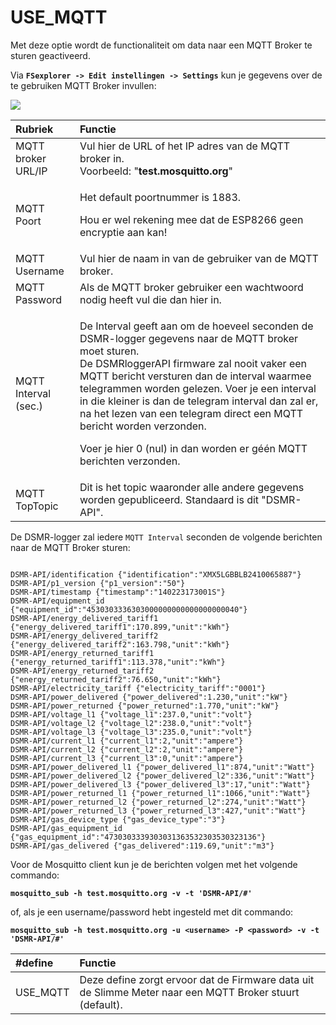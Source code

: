 # USE\_MQTT

Met deze optie wordt de functionaliteit om data naar een MQTT Broker te sturen geactiveerd.

Via **`FSexplorer -> Edit instellingen -> Settings`** kun je gegevens over de te gebruiken MQTT Broker invullen:

![](../../.gitbook/assets/dsmrloggerapi_mqtt.png)

<table>
  <thead>
    <tr>
      <th style="text-align:left">Rubriek</th>
      <th style="text-align:left">Functie</th>
    </tr>
  </thead>
  <tbody>
    <tr>
      <td style="text-align:left">MQTT broker URL/IP</td>
      <td style="text-align:left">Vul hier de URL of het IP adres van de MQTT broker in.
        <br />Voorbeeld: &quot;<b>test.mosquitto.org</b>&quot;
        <br />
      </td>
    </tr>
    <tr>
      <td style="text-align:left">MQTT Poort</td>
      <td style="text-align:left">
        <p>Het default poortnummer is 1883.</p>
        <p>Hou er wel rekening mee dat de ESP8266 geen encryptie aan kan!</p>
      </td>
    </tr>
    <tr>
      <td style="text-align:left">MQTT Username</td>
      <td style="text-align:left">Vul hier de naam in van de gebruiker van de MQTT broker.</td>
    </tr>
    <tr>
      <td style="text-align:left">MQTT Password</td>
      <td style="text-align:left">Als de MQTT broker gebruiker een wachtwoord nodig heeft vul die dan hier
        in.</td>
    </tr>
    <tr>
      <td style="text-align:left">MQTT Interval (sec.)</td>
      <td style="text-align:left">
        <p>De Interval geeft aan om de hoeveel seconden de DSMR-logger gegevens naar
          de MQTT broker moet sturen.
          <br />De DSMRloggerAPI firmware zal nooit vaker een MQTT bericht versturen dan
          de interval waarmee telegrammen worden gelezen. Voer je een interval in
          die kleiner is dan de telegram interval dan zal er, na het lezen van een
          telegram direct een MQTT bericht worden verzonden.</p>
        <p>Voer je hier 0 (nul) in dan worden er g&#xE9;&#xE9;n MQTT berichten verzonden.</p>
      </td>
    </tr>
    <tr>
      <td style="text-align:left">MQTT TopTopic</td>
      <td style="text-align:left">Dit is het topic waaronder alle andere gegevens worden gepubliceerd. Standaard
        is dit &quot;DSMR-API&quot;.</td>
    </tr>
  </tbody>
</table>

De DSMR-logger zal iedere `MQTT Interval` seconden de volgende berichten naar de MQTT Broker sturen:

```text

DSMR-API/identification {"identification":"XMX5LGBBLB2410065887"}
DSMR-API/p1_version {"p1_version":"50"}
DSMR-API/timestamp {"timestamp":"140223173001S"}
DSMR-API/equipment_id {"equipment_id":"4530303336303000000000000000000040"}
DSMR-API/energy_delivered_tariff1 {"energy_delivered_tariff1":170.899,"unit":"kWh"}
DSMR-API/energy_delivered_tariff2 {"energy_delivered_tariff2":163.798,"unit":"kWh"}
DSMR-API/energy_returned_tariff1 {"energy_returned_tariff1":113.378,"unit":"kWh"}
DSMR-API/energy_returned_tariff2 {"energy_returned_tariff2":76.650,"unit":"kWh"}
DSMR-API/electricity_tariff {"electricity_tariff":"0001"}
DSMR-API/power_delivered {"power_delivered":1.230,"unit":"kW"}
DSMR-API/power_returned {"power_returned":1.770,"unit":"kW"}
DSMR-API/voltage_l1 {"voltage_l1":237.0,"unit":"volt"}
DSMR-API/voltage_l2 {"voltage_l2":238.0,"unit":"volt"}
DSMR-API/voltage_l3 {"voltage_l3":235.0,"unit":"volt"}
DSMR-API/current_l1 {"current_l1":2,"unit":"ampere"}
DSMR-API/current_l2 {"current_l2":2,"unit":"ampere"}
DSMR-API/current_l3 {"current_l3":0,"unit":"ampere"}
DSMR-API/power_delivered_l1 {"power_delivered_l1":874,"unit":"Watt"}
DSMR-API/power_delivered_l2 {"power_delivered_l2":336,"unit":"Watt"}
DSMR-API/power_delivered_l3 {"power_delivered_l3":17,"unit":"Watt"}
DSMR-API/power_returned_l1 {"power_returned_l1":1066,"unit":"Watt"}
DSMR-API/power_returned_l2 {"power_returned_l2":274,"unit":"Watt"}
DSMR-API/power_returned_l3 {"power_returned_l3":427,"unit":"Watt"}
DSMR-API/gas_device_type {"gas_device_type":"3"}
DSMR-API/gas_equipment_id {"gas_equipment_id":"4730303339303031363532303530323136"}
DSMR-API/gas_delivered {"gas_delivered":119.69,"unit":"m3"}

```

Voor de Mosquitto client kun je de berichten volgen met het volgende commando:

**`mosquitto_sub -h test.mosquitto.org -v -t 'DSMR-API/#'`**

of, als je een username/password hebt ingesteld met dit commando:

**`mosquitto_sub -h test.mosquitto.org -u <username> -P <password> -v -t 'DSMR-API/#'`**

| \#define | Functie |
| :--- | :--- |
| USE\_MQTT | Deze define zorgt ervoor dat de Firmware data uit de Slimme Meter naar een MQTT Broker stuurt \(default\). |

